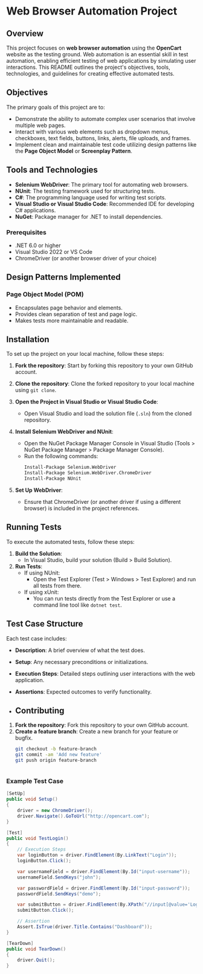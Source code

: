 # Web Browser Automation Project

## Overview

This project focuses on **web browser automation** using the **OpenCart** website as the testing ground. Web automation is an essential skill in test automation, enabling efficient testing of web applications by simulating user interactions. This README outlines the project's objectives, tools, technologies, and guidelines for creating effective automated tests.

## Objectives

The primary goals of this project are to:

- Demonstrate the ability to automate complex user scenarios that involve multiple web pages.
- Interact with various web elements such as dropdown menus, checkboxes, text fields, buttons, links, alerts, file uploads, and frames.
- Implement clean and maintainable test code utilizing design patterns like the **Page Object Model** or **Screenplay Pattern**.

## Tools and Technologies

- **Selenium WebDriver**: The primary tool for automating web browsers.
- **NUnit**: The testing framework used for structuring tests.
- **C#**: The programming language used for writing test scripts.
- **Visual Studio or Visual Studio Code**: Recommended IDE for developing C# applications.
- **NuGet**: Package manager for .NET to install dependencies.

### Prerequisites

- .NET 6.0 or higher
- Visual Studio 2022 or VS Code
- ChromeDriver (or another browser driver of your choice)

## Design Patterns Implemented

### Page Object Model (POM)

- Encapsulates page behavior and elements.
- Provides clean separation of test and page logic.
- Makes tests more maintainable and readable.

## Installation

To set up the project on your local machine, follow these steps:

1. **Fork the repository**: Start by forking this repository to your own GitHub account.
2. **Clone the repository**: Clone the forked repository to your local machine using `git clone`.
3. **Open the Project in Visual Studio or Visual Studio Code**:
   - Open Visual Studio and load the solution file (`.sln`) from the cloned repository.
4. **Install Selenium WebDriver and NUnit**:
   - Open the NuGet Package Manager Console in Visual Studio (Tools > NuGet Package Manager > Package Manager Console).
   - Run the following commands:
     ```bash
     Install-Package Selenium.WebDriver
     Install-Package Selenium.WebDriver.ChromeDriver
     Install-Package NUnit
     ```

5. **Set Up WebDriver**:
   - Ensure that ChromeDriver (or another driver if using a different browser) is included in the project references.

## Running Tests

To execute the automated tests, follow these steps:

1. **Build the Solution**:
   - In Visual Studio, build your solution (Build > Build Solution).
2. **Run Tests**:
   - If using NUnit:
     - Open the Test Explorer (Test > Windows > Test Explorer) and run all tests from there.
   - If using xUnit:
     - You can run tests directly from the Test Explorer or use a command line tool like `dotnet test`.

## Test Case Structure

Each test case includes:

- **Description**: A brief overview of what the test does.
- **Setup**: Any necessary preconditions or initializations.
- **Execution Steps**: Detailed steps outlining user interactions with the web application.
- **Assertions**: Expected outcomes to verify functionality.

- ## Contributing

1. **Fork the repository**: Fork this repository to your own GitHub account.
2. **Create a feature branch**: Create a new branch for your feature or bugfix.
   ```bash
   git checkout -b feature-branch
   git commit -am 'Add new feature'
   git push origin feature-branch



### Example Test Case

```csharp
[SetUp]
public void Setup()
{
    driver = new ChromeDriver();
    driver.Navigate().GoToUrl("http://opencart.com");
}

[Test]
public void TestLogin()
{
    // Execution Steps
    var loginButton = driver.FindElement(By.LinkText("Login"));
    loginButton.Click();

    var usernameField = driver.FindElement(By.Id("input-username"));
    usernameField.SendKeys("john");

    var passwordField = driver.FindElement(By.Id("input-password"));
    passwordField.SendKeys("demo");

    var submitButton = driver.FindElement(By.XPath("//input[@value='Login']"));
    submitButton.Click();

    // Assertion
    Assert.IsTrue(driver.Title.Contains("Dashboard"));
}

[TearDown]
public void TearDown()
{
    driver.Quit();
}




